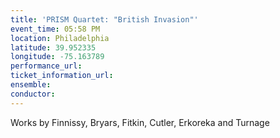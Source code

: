 ```yaml
---
title: 'PRISM Quartet: "British Invasion"'
event_time: 05:58 PM
location: Philadelphia
latitude: 39.952335
longitude: -75.163789
performance_url: 
ticket_information_url: 
ensemble: 
conductor: 
---
```

Works by Finnissy, Bryars, Fitkin, Cutler, Erkoreka and Turnage